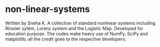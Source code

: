 # non-linear-systems
Written by Sneha K. 
A collection of standard nonlinear systems including Rössler sytem, Lorenz system and the Logistic Map. Developed for education purpose. The codes make heavy use of NumPy, SciPy and matplotlib, all the credit goes to the respective developers.
